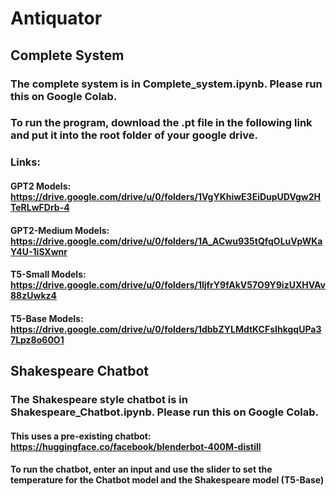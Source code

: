 # Antiquator

## Complete System
### The complete system is in **Complete_system.ipynb**. Please run this on Google Colab.
### To run the program, download the **.pt** file in the following link and put it into the root folder of your google drive.
### Links:
#### GPT2 Models: https://drive.google.com/drive/u/0/folders/1VgYKhiwE3EiDupUDVgw2HTeRLwFDrb-4
#### GPT2-Medium Models: https://drive.google.com/drive/u/0/folders/1A_ACwu935tQfqOLuVpWKaY4U-1iSXwnr
#### T5-Small Models: https://drive.google.com/drive/u/0/folders/1ljfrY9fAkV57O9Y9izUXHVAv88zUwkz4
#### T5-Base Models: https://drive.google.com/drive/u/0/folders/1dbbZYLMdtKCFsIhkgqUPa37Lpz8o60O1

## Shakespeare Chatbot
### The Shakespeare style chatbot is in **Shakespeare_Chatbot.ipynb**. Please run this on Google Colab.
#### This uses a pre-existing chatbot: https://huggingface.co/facebook/blenderbot-400M-distill
#### To run the chatbot, enter an input and use the slider to set the temperature for the Chatbot model and the Shakespeare model (T5-Base)
